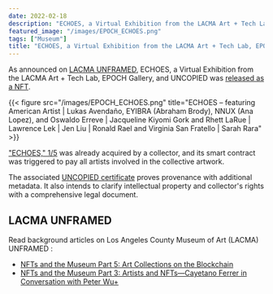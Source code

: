 ```yaml
---
date: 2022-02-18
description: "ECHOES, a Virtual Exhibition from the LACMA Art + Tech Lab, EPOCH Gallery, and UNCOPIED is live !"
featured_image: "/images/EPOCH_ECHOES.png"
tags: ["Museum"]
title: "ECHOES, a Virtual Exhibition from the LACMA Art + Tech Lab, EPOCH Gallery, and UNCOPIED is live !"
---
```


As announced on [LACMA UNFRAMED](https://unframed.lacma.org/2022/02/04/introducing-echoes-virtual-exhibition-lacma-art-tech-lab-epoch-gallery-and-uncopied),
ECHOES, a Virtual Exhibition from the LACMA Art + Tech Lab, EPOCH Gallery, and UNCOPIED was [released as a NFT](https://epoch.gallery/echoes-nft/).

{{< figure src="/images/EPOCH_ECHOES.png" title="ECHOES – featuring American Artist | Lukas Avendaño, EYIBRA (Abraham Brody), NNUX (Ana Lopez), and Oswaldo Erreve | Jacqueline Kiyomi Gork and Rhett LaRue | Lawrence Lek | Jen Liu | Ronald Rael and Virginia San Fratello | Sarah Rara" >}}

["ECHOES," 1/5](https://www.nftexplorer.app/asset/603960750) was already acquired by a collector, and its smart contract was triggered to pay all artists involved in the collective artwork.

The associated [UNCOPIED certificate](https://api.uncopied.art/c/v/w) proves provenance with additional metadata. It also intends to clarify intellectual property and collector's rights with a comprehensive legal document.  

## LACMA UNFRAMED
Read background articles on Los Angeles County Museum of Art (LACMA) UNFRAMED :  
* [NFTs and the Museum Part 5: Art Collections on the Blockchain](https://unframed.lacma.org/2021/12/03/nfts-and-museum-part-5-art-collections-blockchain)
* [NFTs and the Museum Part 3: Artists and NFTs—Cayetano Ferrer in Conversation with Peter Wu+](https://unframed.lacma.org/2021/09/13/nfts-and-museum-part-3-artists-and-nfts-cayetano-ferrer-conversation-peter-wu)

